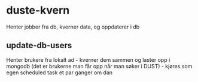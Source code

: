 # duste-kvern
Henter jobber fra db, kverner data, og oppdaterer i db

## update-db-users
Henter brukere fra lokalt ad - kverner dem sammen og laster opp i mongodb (det er brukerne man får opp når man søker i DUST) - kjøres som egen scheduled task et par ganger om dan

